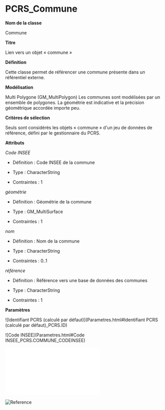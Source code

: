 # PCRS_Commune #



**Nom de la classe**

Commune

**Titre**

Lien vers un objet « commune »

**Définition**

Cette classe permet de référencer une commune présente dans un référentiel externe.

**Modélisation**

 Multi Polygone (GM_MultiPolygon) Les communes sont modélisées par un ensemble de polygones. La géométrie est indicative et la précision géométrique accordée importe peu.

**Critères de sélection**

Seuls sont considérés les objets « commune » d'un jeu de données de référence, défini par le gestionnaire du PCRS.

**Attributs**

*Code INSEE*

- Définition : Code INSEE de la commune

- Type : CharacterString

- Contraintes : 1

*géométrie*

- Définition : Géométrie de la commune

- Type : GM_MultiSurface

- Contraintes : 1

*nom*

- Définition : Nom de la commune

- Type : CharacterString

- Contraintes : 0..1

*référence*

- Définition : Référence vers une base de données des communes

- Type : CharacterString

- Contraintes : 1

**Paramètres**

![Identifiant PCRS (calculé par défaut)](Parametres.html#Identifiant PCRS (calculé par défaut)_PCRS.ID)

![Code INSEE](Parametres.html#Code INSEE_PCRS.COMMUNE_CODEINSEE)

![Nom](Parametres.html#Nom_PCRS.COMMUNE_NOM)

![Reference](Parametres.html#Reference|_PCRS.REFERENCE)
